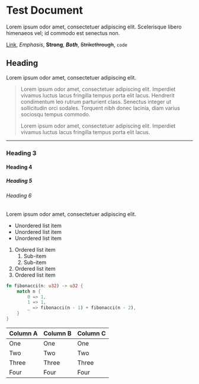 # Test Document

Lorem ipsum odor amet, consectetuer adipiscing elit. Scelerisque libero
himenaeos vel; id commodo est senectus non.

[Link](https://example.com), *Emphasis*, **Strong**, ***Both***, ~~Strikethrough~~, `code`

## Heading

Lorem ipsum odor amet, consectetuer adipiscing elit.

> Lorem ipsum odor amet, consectetuer adipiscing elit. Imperdiet vivamus luctus
> lacus fringilla tempus porta elit lacus. Hendrerit condimentum leo rutrum
> parturient class. Senectus integer ut sollicitudin orci sodales. Torquent
> nibh donec lacinia, diam varius sociosqu tempus commodo.
>
> Lorem ipsum odor amet, consectetuer adipiscing elit. Imperdiet vivamus luctus
> lacus fringilla tempus porta elit lacus.

---

### Heading 3

#### Heading 4

##### Heading 5

###### Heading 6

Lorem ipsum odor amet, consectetuer adipiscing elit.

- Unordered list item
- Unordered list item
- Unordered list item

1. Ordered list item
    1. Sub-item
    2. Sub-item
2. Ordered list item
3. Ordered list item

```rust
fn fibonacci(n: u32) -> u32 {
    match n {
        0 => 1,
        1 => 1,
        _ => fibonacci(n - 1) + fibonacci(n - 2),
    }
}
```

| Column A | Column B | Column C |
| --- | --- | --- |
| One | One | One |
| Two | Two | Two |
| Three | Three | Three |
| Four | Four | Four |
